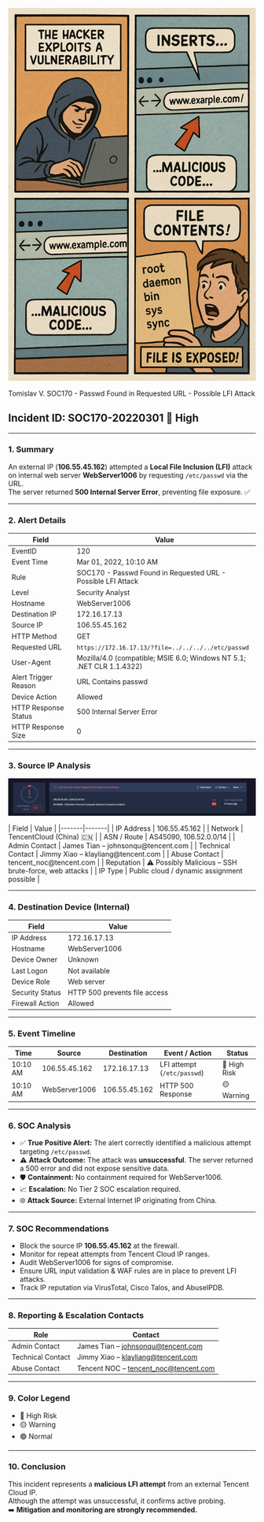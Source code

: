 
<p align="center">
  <img src="Picture2.png" alt="Incident Summary" width="600">
</p>

Tomislav V.
SOC170 - Passwd Found in Requested URL - Possible LFI Attack

## Incident ID: SOC170-20220301 🔴 High

---

### 1. Summary
An external IP (**106.55.45.162**) attempted a **Local File Inclusion (LFI)** attack on internal web server **WebServer1006** by requesting `/etc/passwd` via the URL.  
The server returned **500 Internal Server Error**, preventing file exposure. ✅

---

### 2. Alert Details

| Field | Value |
|-------|-------|
| EventID | 120 |
| Event Time | Mar 01, 2022, 10:10 AM |
| Rule | SOC170 - Passwd Found in Requested URL - Possible LFI Attack |
| Level | Security Analyst |
| Hostname | WebServer1006 |
| Destination IP | 172.16.17.13 |
| Source IP | 106.55.45.162 |
| HTTP Method | GET |
| Requested URL | `https://172.16.17.13/?file=../../../../etc/passwd` |
| User-Agent | Mozilla/4.0 (compatible; MSIE 6.0; Windows NT 5.1; .NET CLR 1.1.4322) |
| Alert Trigger Reason | URL Contains passwd |
| Device Action | Allowed |
| HTTP Response Status | 500 Internal Server Error |
| HTTP Response Size | 0 |

---

### 3. Source IP Analysis
<p align="center">
  <img src="Picture1.png" alt="Incident Summary" width="600">
</p>
| Field | Value |
|-------|-------|
| IP Address | 106.55.45.162 |
| Network | TencentCloud (China) 🇨🇳 |
| ASN / Route | AS45090, 106.52.0.0/14 |
| Admin Contact | James Tian – johnsonqu@tencent.com |
| Technical Contact | Jimmy Xiao – klayliang@tencent.com |
| Abuse Contact | tencent_noc@tencent.com |
| Reputation | ⚠️ Possibly Malicious – SSH brute-force, web attacks |
| IP Type | Public cloud / dynamic assignment possible |

---

### 4. Destination Device (Internal)

| Field | Value |
|-------|-------|
| IP Address | 172.16.17.13 |
| Hostname | WebServer1006 |
| Device Owner | Unknown |
| Last Logon | Not available |
| Device Role | Web server |
| Security Status | HTTP 500 prevents file access |
| Firewall Action | Allowed |

---

### 5. Event Timeline

| Time | Source | Destination | Event / Action | Status |
|------|--------|-------------|----------------|--------|
| 10:10 AM | 106.55.45.162 | 172.16.17.13 | LFI attempt (`/etc/passwd`) | 🔴 High Risk |
| 10:10 AM | WebServer1006 | 106.55.45.162 | HTTP 500 Response | 🟡 Warning |

---

### 6. SOC Analysis

- ✅ **True Positive Alert:** The alert correctly identified a malicious attempt targeting `/etc/passwd`.  
- ⚠️ **Attack Outcome:** The attack was **unsuccessful**. The server returned a 500 error and did not expose sensitive data.  
- 🛡 **Containment:** No containment required for WebServer1006.  
- 📈 **Escalation:** No Tier 2 SOC escalation required.  
- 🌐 **Attack Source:** External Internet IP originating from China.  

---

### 7. SOC Recommendations

- Block the source IP **106.55.45.162** at the firewall.  
- Monitor for repeat attempts from Tencent Cloud IP ranges.  
- Audit WebServer1006 for signs of compromise.  
- Ensure URL input validation & WAF rules are in place to prevent LFI attacks.  
- Track IP reputation via VirusTotal, Cisco Talos, and AbuseIPDB.  

---

### 8. Reporting & Escalation Contacts

| Role | Contact |
|------|---------|
| Admin Contact | James Tian – johnsonqu@tencent.com |
| Technical Contact | Jimmy Xiao – klayliang@tencent.com |
| Abuse Contact | Tencent NOC – tencent_noc@tencent.com |

---

### 9. Color Legend

- 🔴 High Risk  
- 🟡 Warning  
- 🟢 Normal  

---

### 10. Conclusion
This incident represents a **malicious LFI attempt** from an external Tencent Cloud IP.  
Although the attempt was unsuccessful, it confirms active probing.  
➡️ **Mitigation and monitoring are strongly recommended.**
